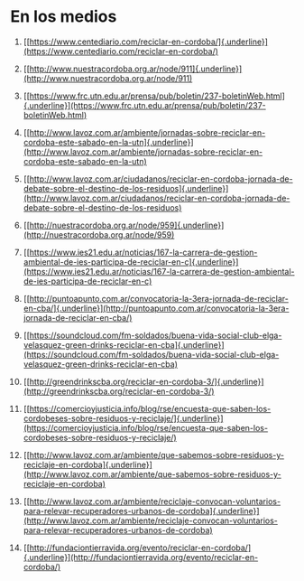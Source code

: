 # En los medios

1)  [[https://www.centediario.com/reciclar-en-cordoba/]{.underline}](https://www.centediario.com/reciclar-en-cordoba/)

2)  [[http://www.nuestracordoba.org.ar/node/911]{.underline}](http://www.nuestracordoba.org.ar/node/911)

3)  [[https://www.frc.utn.edu.ar/prensa/pub/boletin/237-boletinWeb.html]{.underline}](https://www.frc.utn.edu.ar/prensa/pub/boletin/237-boletinWeb.html)

4)  [[http://www.lavoz.com.ar/ambiente/jornadas-sobre-reciclar-en-cordoba-este-sabado-en-la-utn]{.underline}](http://www.lavoz.com.ar/ambiente/jornadas-sobre-reciclar-en-cordoba-este-sabado-en-la-utn)

5)  [[http://www.lavoz.com.ar/ciudadanos/reciclar-en-cordoba-jornada-de-debate-sobre-el-destino-de-los-residuos]{.underline}](http://www.lavoz.com.ar/ciudadanos/reciclar-en-cordoba-jornada-de-debate-sobre-el-destino-de-los-residuos)

6)  [[http://nuestracordoba.org.ar/node/959]{.underline}](http://nuestracordoba.org.ar/node/959)

7)  [[https://www.ies21.edu.ar/noticias/167-la-carrera-de-gestion-ambiental-de-ies-participa-de-reciclar-en-c]{.underline}](https://www.ies21.edu.ar/noticias/167-la-carrera-de-gestion-ambiental-de-ies-participa-de-reciclar-en-c)

8)  [[http://puntoapunto.com.ar/convocatoria-la-3era-jornada-de-reciclar-en-cba/]{.underline}](http://puntoapunto.com.ar/convocatoria-la-3era-jornada-de-reciclar-en-cba/)

9)  [[https://soundcloud.com/fm-soldados/buena-vida-social-club-elga-velasquez-green-drinks-reciclar-en-cba]{.underline}](https://soundcloud.com/fm-soldados/buena-vida-social-club-elga-velasquez-green-drinks-reciclar-en-cba)

10) [[http://greendrinkscba.org/reciclar-en-cordoba-3/]{.underline}](http://greendrinkscba.org/reciclar-en-cordoba-3/)

11) [[https://comercioyjusticia.info/blog/rse/encuesta-que-saben-los-cordobeses-sobre-residuos-y-reciclaje/]{.underline}](https://comercioyjusticia.info/blog/rse/encuesta-que-saben-los-cordobeses-sobre-residuos-y-reciclaje/)

12) [[http://www.lavoz.com.ar/ambiente/que-sabemos-sobre-residuos-y-reciclaje-en-cordoba]{.underline}](http://www.lavoz.com.ar/ambiente/que-sabemos-sobre-residuos-y-reciclaje-en-cordoba)

13) [[http://www.lavoz.com.ar/ambiente/reciclaje-convocan-voluntarios-para-relevar-recuperadores-urbanos-de-cordoba]{.underline}](http://www.lavoz.com.ar/ambiente/reciclaje-convocan-voluntarios-para-relevar-recuperadores-urbanos-de-cordoba)

14) [[http://fundaciontierravida.org/evento/reciclar-en-cordoba/]{.underline}](http://fundaciontierravida.org/evento/reciclar-en-cordoba/)
